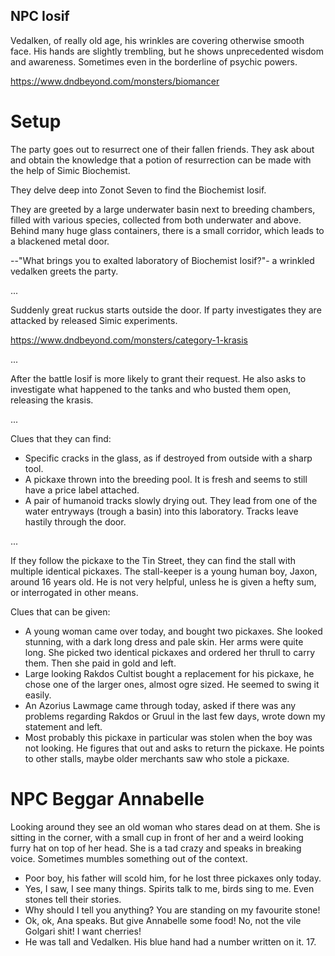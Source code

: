 ## NPC Iosif

Vedalken, of really old age, his wrinkles are covering otherwise smooth face.
His hands are slightly trembling, but he shows unprecedented wisdom and
awareness. Sometimes even in the borderline of psychic powers.

https://www.dndbeyond.com/monsters/biomancer

# Setup

The party goes out to resurrect one of their fallen friends. They ask about
and obtain the knowledge that a potion of resurrection can be made with the
help of Simic Biochemist.

They delve deep into Zonot Seven to find the Biochemist Iosif.

They are greeted by a large underwater basin next to breeding chambers, filled
with various species, collected from both underwater and above. Behind many
huge glass containers, there is a small corridor, which leads to a blackened
metal door.

--"What brings you to exalted laboratory of Biochemist Iosif?"- a wrinkled
vedalken greets the party.

...

Suddenly great ruckus starts outside the door. If party investigates they are
attacked by released Simic experiments.

https://www.dndbeyond.com/monsters/category-1-krasis

...

After the battle Iosif is more likely to grant their request. He also asks to
investigate what happened to the tanks and who busted them open, releasing the
krasis.

...

Clues that they can find:

- Specific cracks in the glass, as if destroyed from outside with
a sharp tool.
- A pickaxe thrown into the breeding pool. It is fresh and seems to still
have a price label attached.
- A pair of humanoid tracks slowly drying out. They lead from one of the
water entryways (trough a basin) into this laboratory. Tracks leave hastily
through the door.

...

If they follow the pickaxe to the Tin Street, they can find the stall with
multiple identical pickaxes. The stall-keeper is a young human boy, Jaxon, around
16 years old. He is not very helpful, unless he is given a hefty sum, or
interrogated in other means.

Clues that can be given:

- A young woman came over today, and bought two pickaxes. She looked stunning,
with a dark long dress and pale skin. Her arms were quite long. She picked two
identical pickaxes and ordered her thrull to carry them. Then she paid in gold
and left.
- Large looking Rakdos Cultist bought a replacement for his pickaxe, he chose
one of the larger ones, almost ogre sized. He seemed to swing it easily.
- An Azorius Lawmage came through today, asked if there was any problems regarding
Rakdos or Gruul in the last few days, wrote down my statement and left.
- Most probably this pickaxe in particular was stolen when the boy was not looking.
He figures that out and asks to return the pickaxe. He points to other stalls,
maybe older merchants saw who stole a pickaxe.

# NPC Beggar Annabelle

Looking around they see an old woman who stares dead on at them. She is sitting
in the corner, with a small cup in front of her and a weird looking furry hat on
top of her head. She is a tad crazy and speaks in breaking voice. Sometimes
mumbles something out of the context.

- Poor boy, his father will scold him, for he lost three pickaxes only today.
- Yes, I saw, I see many things. Spirits talk to me, birds sing to me. Even stones
tell their stories.
- Why should I tell you anything? You are standing on my favourite stone!
- Ok, ok, Ana speaks. But give Annabelle some food! No, not the vile Golgari shit!
I want cherries!
- He was tall and Vedalken. His blue hand had a number written on it. 17.



